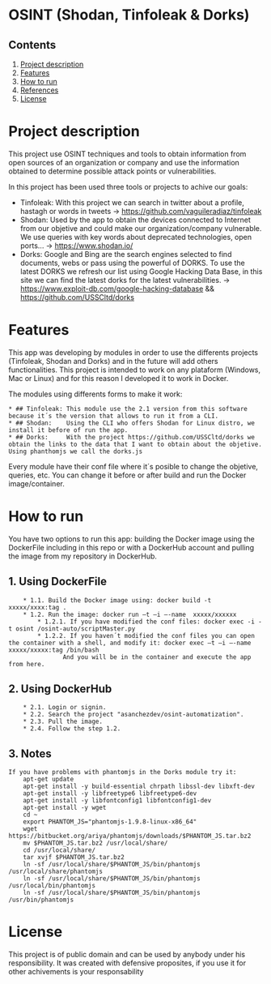 # OSINT (Shodan, Tinfoleak & Dorks)

## Contents
1. [Project description](#project-description)
2. [Features](#features)
3. [How to run](#how-to-run)
4. [References](#references)
5. [License](#license)


# Project description

This project use OSINT techniques and tools to obtain information from open sources of an organization or company and use the information obtained to determine possible attack points or vulnerabilities.

In this project has been used three tools or projects to achive our goals:

* Tinfoleak: With this project we can search in twitter about a profile, hastagh or words in tweets -> https://github.com/vaguileradiaz/tinfoleak
* Shodan: Used by the app to obtain the devices connected to Internet from our objetive and could make our organization/company vulnerable. We use queries with key words about deprecated technologies, open ports... -> https://www.shodan.io/
* Dorks: Google and Bing are the search engines selected to find documents, webs or pass using the powerful of DORKS. To use the latest DORKS we refresh our list using Google Hacking Data Base, in this site we can find the latest dorks for the latest vulnerabilities. -> https://www.exploit-db.com/google-hacking-database && https://github.com/USSCltd/dorks

# Features

This app was developing by modules in order to use the differents projects (Tinfoleak, Shodan and Dorks) and in the future will add others functionalities. 
This project is intended to work on any plataform (Windows, Mac or Linux) and for this reason I developed it to work in Docker.

The modules using differents forms to make it work:

	* ## Tinfoleak: This module use the 2.1 version from this software because it´s the version that allows to run it from a CLI.
	* ## Shodan:    Using the CLI who offers Shodan for Linux distro, we install it before of run the app.
	* ## Dorks:     With the project https://github.com/USSCltd/dorks we obtain the links to the data that I want to obtain about the objetive. Using phanthomjs we call the dorks.js

Every module have their conf file where it´s posible to change the objetive, queries, etc. You can change it before or after build and run the Docker image/container.


# How to run

You have two options to run this app: building the Docker image using the DockerFile including in this repo or with a DockerHub account and pulling the image from my repository in DockerHub.

## 1. Using DockerFile

		* 1.1. Build the Docker image using: docker build -t xxxxx/xxxx:tag .
		* 1.2. Run the image: docker run –t –i –-name  xxxxx/xxxxxx
			* 1.2.1. If you have modified the conf files: docker exec -i -t osint /osint-auto/scriptMaster.py
			* 1.2.2. If you haven´t modified the conf files you can open the container with a shell, and modify it: docker exec –t –i –-name xxxxx/xxxxx:tag /bin/bash
				   And you will be in the container and execute the app from here.

## 2. Using DockerHub
		* 2.1. Login or signin.
		* 2.2. Search the project "asanchezdev/osint-automatization".
		* 2.3. Pull the image.
		* 2.4. Follow the step 1.2. 
		
## 3. Notes

	If you have problems with phantomjs in the Dorks module try it:
		apt-get update
		apt-get install -y build-essential chrpath libssl-dev libxft-dev
		apt-get install -y libfreetype6 libfreetype6-dev
		apt-get install -y libfontconfig1 libfontconfig1-dev
		apt-get install -y wget
		cd ~
		export PHANTOM_JS="phantomjs-1.9.8-linux-x86_64"
		wget https://bitbucket.org/ariya/phantomjs/downloads/$PHANTOM_JS.tar.bz2
		mv $PHANTOM_JS.tar.bz2 /usr/local/share/
		cd /usr/local/share/
		tar xvjf $PHANTOM_JS.tar.bz2
		ln -sf /usr/local/share/$PHANTOM_JS/bin/phantomjs /usr/local/share/phantomjs
		ln -sf /usr/local/share/$PHANTOM_JS/bin/phantomjs /usr/local/bin/phantomjs
		ln -sf /usr/local/share/$PHANTOM_JS/bin/phantomjs /usr/bin/phantomjs




# License

This project is of public domain and can be used by anybody under his responsibility. It was created with defensive proposites, if you use it for other achivements is your responsability
